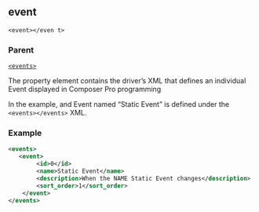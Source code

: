 ## event

`<event></even t>`


### Parent

[`<events>`][1]


The property element contains the driver’s XML that defines an individual Event displayed in Composer Pro programming

In the example, and Event named “Static Event” is defined under the `<events></events>` XML.

### Example

```xml
<events>
   <event>
		<id>0</id>
		<name>Static Event</name>
		<description>When the NAME Static Event changes</description>
		<sort_order>1</sort_order>
	</event>
</events>
```





[1]:	https://snap-one.github.io/docs-driverworks-xml/#events-xml-events